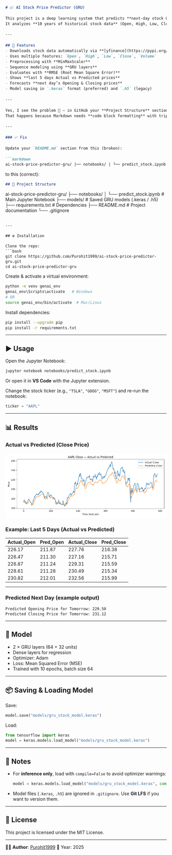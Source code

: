

```markdown
# 📈 AI Stock Price Predictor (GRU)

This project is a deep learning system that predicts **next-day stock Opening and Closing prices** using **Gated Recurrent Units (GRUs)**.  
It analyzes **10 years of historical stock data** (Open, High, Low, Close, Volume) and forecasts the next trading day’s Open & Close values.

---

## 🚀 Features
- Downloads stock data automatically via **[yfinance](https://pypi.org/project/yfinance/)**
- Uses multiple features: `Open`, `High`, `Low`, `Close`, `Volume`
- Preprocessing with **MinMaxScaler**
- Sequence modeling using **GRU layers**
- Evaluates with **RMSE (Root Mean Square Error)**
- Shows **last 5 days Actual vs Predicted prices**
- Forecasts **next day’s Opening & Closing prices**
- Model saving in `.keras` format (preferred) and `.h5` (legacy)

---

Yes, I see the problem 👀 — in GitHub your **Project Structure** section is being shown as plain text instead of a formatted tree.
That happens because Markdown needs **code block formatting** with triple backticks (\`\`\`) around your folder tree.

---

### ✅ Fix

Update your `README.md` section from this (broken):

```markdown
ai-stock-price-predictor-gru/ |── notebooks/ | └── predict_stock.ipynb # Main Jupyter Notebook |── models/ # Saved GRU models (.keras /.h5) |── requirements.txt # Dependencies |── README.md # Project documentation |── .gitignore
```

to this (correct):

```markdown
## 📂 Project Structure
```

ai-stock-price-predictor-gru/
├── notebooks/
│   └── predict\_stock.ipynb       # Main Jupyter Notebook
├── models/                       # Saved GRU models (.keras / .h5)
├── requirements.txt              # Dependencies
├── README.md                     # Project documentation
└── .gitignore

```

---

## ⚙️ Installation

Clone the repo:
```bash
git clone https://github.com/Purohit1999/ai-stock-price-predictor-gru.git
cd ai-stock-price-predictor-gru
````

Create & activate a virtual environment:

```bash
python -m venv genai_env
genai_env\Scripts\activate   # Windows
# OR
source genai_env/bin/activate  # Mac/Linux
```

Install dependencies:

```bash
pip install --upgrade pip
pip install -r requirements.txt
```

---

## ▶️ Usage

Open the Jupyter Notebook:

```bash
jupyter notebook notebooks/predict_stock.ipynb
```

Or open it in **VS Code** with the Jupyter extension.

Change the stock ticker (e.g., `"TSLA"`, `"GOOG"`, `"MSFT"`) and re-run the notebook:

```python
ticker = "AAPL"
```

---

## 📊 Results

### Actual vs Predicted (Close Price)
![Close Price Prediction](https://github.com/Purohit1999/ai-stock-price-predictor-gru/blob/main/GRU/imgs/close_price_prediction.png?raw=true)


### Example: Last 5 Days (Actual vs Predicted)
| Actual_Open | Pred_Open | Actual_Close | Pred_Close |
|-------------|-----------|--------------|------------|
| 226.17      | 211.87    | 227.76       | 216.38     |
| 226.47      | 211.30    | 227.16       | 215.71     |
| 226.87      | 211.24    | 229.31       | 215.59     |
| 228.61      | 211.28    | 230.49       | 215.34     |
| 230.82      | 212.01    | 232.56       | 215.99     |

---

### Predicted Next Day (example output)

```
Predicted Opening Price for Tomorrow: 229.50
Predicted Closing Price for Tomorrow: 231.12
```

---

## 🧠 Model

* 2 × GRU layers (64 + 32 units)
* Dense layers for regression
* Optimizer: Adam
* Loss: Mean Squared Error (MSE)
* Trained with 10 epochs, batch size 64

---

## 📦 Saving & Loading Model

Save:

```python
model.save("models/gru_stock_model.keras")
```

Load:

```python
from tensorflow import keras
model = keras.models.load_model("models/gru_stock_model.keras")
```

---

## 📌 Notes

* For **inference only**, load with `compile=False` to avoid optimizer warnings:

  ```python
  model = keras.models.load_model("models/gru_stock_model.keras", compile=False)
  ```
* Model files (`.keras`, `.h5`) are ignored in `.gitignore`.
  Use **Git LFS** if you want to version them.

---

## 📜 License

This project is licensed under the MIT License.

---

👨‍💻 **Author**: [Purohit1999](https://github.com/Purohit1999)
📅 Year: 2025



